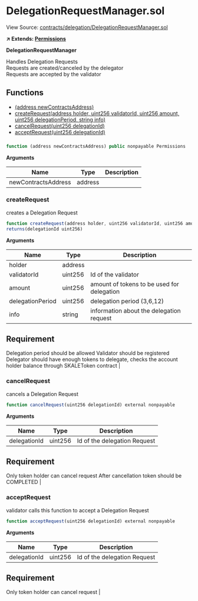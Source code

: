 # DelegationRequestManager.sol

View Source: [contracts/delegation/DelegationRequestManager.sol](../contracts/delegation/DelegationRequestManager.sol)

**↗ Extends: [Permissions](Permissions.md)**

**DelegationRequestManager**

Handles Delegation Requests <br>
Requests are created/canceled by the delegator <br>
Requests are accepted by the validator

## Functions

- [(address newContractsAddress)](#)
- [createRequest(address holder, uint256 validatorId, uint256 amount, uint256 delegationPeriod, string info)](#createrequest)
- [cancelRequest(uint256 delegationId)](#cancelrequest)
- [acceptRequest(uint256 delegationId)](#acceptrequest)

### 

```js
function (address newContractsAddress) public nonpayable Permissions 
```

**Arguments**

| Name        | Type           | Description  |
| ------------- |------------- | -----|
| newContractsAddress | address |  | 

### createRequest

creates a Delegation Request

```js
function createRequest(address holder, uint256 validatorId, uint256 amount, uint256 delegationPeriod, string info) external nonpayable
returns(delegationId uint256)
```

**Arguments**

| Name        | Type           | Description  |
| ------------- |------------- | -----|
| holder | address |  | 
| validatorId | uint256 | Id of the validator | 
| amount | uint256 | amount of tokens to be used for delegation | 
| delegationPeriod | uint256 | delegation period (3,6,12) | 
| info | string | information about the delegation request
Requirement
-
Delegation period should be allowed
Validator should be registered
Delegator should have enough tokens to delegate, checks the account holder balance through SKALEToken contract | 

### cancelRequest

cancels a Delegation Request

```js
function cancelRequest(uint256 delegationId) external nonpayable
```

**Arguments**

| Name        | Type           | Description  |
| ------------- |------------- | -----|
| delegationId | uint256 | Id of the delegation Request
Requirement
-
Only token holder can cancel request
After cancellation token should be COMPLETED | 

### acceptRequest

validator calls this function to accept a Delegation Request

```js
function acceptRequest(uint256 delegationId) external nonpayable
```

**Arguments**

| Name        | Type           | Description  |
| ------------- |------------- | -----|
| delegationId | uint256 | Id of the delegation Request
Requirement
-
Only token holder can cancel request | 

